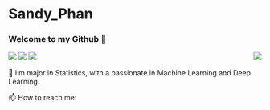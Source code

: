 # Sandy_Phan
### Welcome to my Github 👋

<a href="#">
<img align="right" src="https://github-readme-stats.vercel.app/api?username=luke-dinh&count_private=true&show_icons=true&hide_border=true&icon_color=586069&title_color=a0a9af">
</a>


![](https://img.shields.io/badge/-Python-3626e3?style=flat-square&logo=Python&logoColor=fff)
![](https://img.shields.io/badge/-MatLab-e5cd0c?style=flat-square&logo=MatLab&logoColor=fff)
![](https://img.shields.io/badge/-TensorFlow-e39b26?style=flat-square&logo=TensorFlow&logoColor=fff)

🌱 I’m major in Statistics, with a passionate in Machine Learning and Deep Learning.

📫 How to reach me: 

<!--
**luke-dinh/luke-dinh** is a ✨ _special_ ✨ repository because its `README.md` (this file) appears on your GitHub profile.

Here are some ideas to get you started:

- 🔭 I’m currently working on ...
- 🌱 I’m currently learning Statistics. 
- 👯 I’m looking to collaborate on ...
- 🤔 I’m looking for help with ...
- 💬 Ask me about ...
- 📫 How to reach me: ...
- 😄 Pronouns: ...
- ⚡ Fun fact: ...
-->
